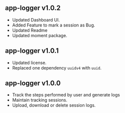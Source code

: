 ## app-logger v1.0.2

- Updated Dashboard UI.
- Added Feature to mark a session as Bug.
- Updated Readme
- Updated moment package.

## app-logger v1.0.1

- Updated license.
- Replaced one dependency `uuidv4` with `uuid`.

## app-logger v1.0.0

- Track the steps performed by user and generate logs
- Maintain tracking sessions.
- Upload, download or delete session logs.
